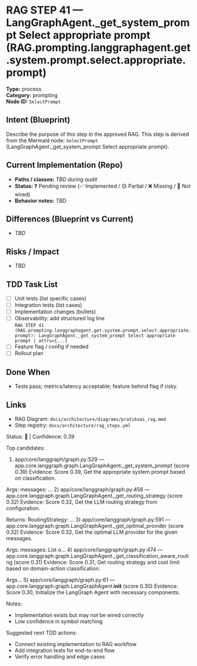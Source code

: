 # RAG STEP 41 — LangGraphAgent._get_system_prompt Select appropriate prompt (RAG.prompting.langgraphagent.get.system.prompt.select.appropriate.prompt)

**Type:** process  
**Category:** prompting  
**Node ID:** `SelectPrompt`

## Intent (Blueprint)
Describe the purpose of this step in the approved RAG. This step is derived from the Mermaid node: `SelectPrompt` (LangGraphAgent._get_system_prompt Select appropriate prompt).

## Current Implementation (Repo)
- **Paths / classes:** _TBD during audit_
- **Status:** ❓ Pending review (✅ Implemented / 🟡 Partial / ❌ Missing / 🔌 Not wired)
- **Behavior notes:** _TBD_

## Differences (Blueprint vs Current)
- _TBD_

## Risks / Impact
- _TBD_

## TDD Task List
- [ ] Unit tests (list specific cases)
- [ ] Integration tests (list cases)
- [ ] Implementation changes (bullets)
- [ ] Observability: add structured log line  
  `RAG STEP 41 (RAG.prompting.langgraphagent.get.system.prompt.select.appropriate.prompt): LangGraphAgent._get_system_prompt Select appropriate prompt | attrs={...}`
- [ ] Feature flag / config if needed
- [ ] Rollout plan

## Done When
- Tests pass; metrics/latency acceptable; feature behind flag if risky.

## Links
- RAG Diagram: `docs/architecture/diagrams/pratikoai_rag.mmd`
- Step registry: `docs/architecture/rag_steps.yml`


<!-- AUTO-AUDIT:BEGIN -->
Status: 🔌  |  Confidence: 0.39

Top candidates:
1) app/core/langgraph/graph.py:529 — app.core.langgraph.graph.LangGraphAgent._get_system_prompt (score 0.39)
   Evidence: Score 0.39, Get the appropriate system prompt based on classification.

Args:
    messages: ...
2) app/core/langgraph/graph.py:458 — app.core.langgraph.graph.LangGraphAgent._get_routing_strategy (score 0.32)
   Evidence: Score 0.32, Get the LLM routing strategy from configuration.

Returns:
    RoutingStrategy: ...
3) app/core/langgraph/graph.py:591 — app.core.langgraph.graph.LangGraphAgent._get_optimal_provider (score 0.32)
   Evidence: Score 0.32, Get the optimal LLM provider for the given messages.

Args:
    messages: List o...
4) app/core/langgraph/graph.py:474 — app.core.langgraph.graph.LangGraphAgent._get_classification_aware_routing (score 0.31)
   Evidence: Score 0.31, Get routing strategy and cost limit based on domain-action classification.

Args...
5) app/core/langgraph/graph.py:61 — app.core.langgraph.graph.LangGraphAgent.__init__ (score 0.30)
   Evidence: Score 0.30, Initialize the LangGraph Agent with necessary components.

Notes:
- Implementation exists but may not be wired correctly
- Low confidence in symbol matching

Suggested next TDD actions:
- Connect existing implementation to RAG workflow
- Add integration tests for end-to-end flow
- Verify error handling and edge cases
<!-- AUTO-AUDIT:END -->